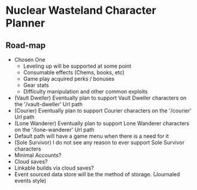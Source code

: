 # Nuclear Wasteland Character Planner

## Road-map

- Chosen One
  - Leveling up will be supported at some point
  - Consumable effects (Chems, books, etc)
  - Game play acquired perks / bonuses
  - Gear stats
  - Difficulty manipulation and other common exploits
- (Vault Dweller) Eventually plan to support Vault Dweller characters on the '/vault-dweller' Url path
- (Courier) Eventually plan to support Courier characters on the '/courier' Url path
- (Lone Wanderer) Eventually plan to support Lone Wanderer characters on the '/lone-wanderer' Url path
- Default path will have a game menu when there is a need for it
- (Sole Survivor) I do not see any reason to ever support Sole Survivor characters
- Minimal Accounts?
- Cloud saves?
- Linkable builds via cloud saves?
- Event sourced data store will be the method of storage. (Journaled events style)
